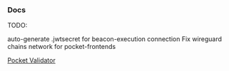 ### Docs

TODO:

auto-generate .jwtsecret for beacon-execution connection
Fix wireguard chains network for pocket-frontends

[Pocket Validator](README_POKT.md) </br>
